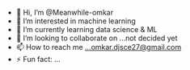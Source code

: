 - 👋 Hi, I’m @Meanwhile-omkar
- 👀 I’m interested in machine learning
- 🌱 I’m currently learning data science & ML
- 💞️ I’m looking to collaborate on ...not decided yet
- 📫 How to reach me ...omkar.djsce27@gmail.com
- ⚡ Fun fact: ...

<!---
Meanwhile-omkar/Meanwhile-omkar is a ✨ special ✨ repository because its `README.md` (this file) appears on your GitHub profile.
You can click the Preview link to take a look at your changes.
--->
